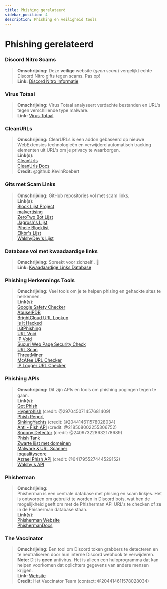 ```yaml
---
title: Phishing gerelateerd 
sidebar_position: 4
description: Phishing en veiligheid tools
---
```


# Phishing gerelateerd

### **Discord Nitro Scams**
> **Omschrijving:** Deze **veilige** website (*geen scam*) vergelijkt echte Discord Nitro gifts tegen scams. Pas op!   <br/>
**Link:** [Discord Nitro Informatie](https://dicsord.gq/)

### **Virus Totaal**
> **Omschrijving:** Virus Totaal analyseert verdachte bestanden en URL's tegen verschillende type malware.   <br/>
**Link:** [Virus Totaal](https://www.virustotal.com/gui/home/upload)

### **CleanURLs**
> **Omschrijving:** ClearURLs is een addon gebaseerd op nieuwe WebExtensies technologieën en verwijderd automatisch tracking elementen uit URL's om je privacy te waarborgen.  <br/>
**Link(s):**  <br/>
[CleanUrls](https://github.com/ClearURLs/Addon)  <br/>
[CleanUrls Docs](https://docs.clearurls.xyz/latest/)  <br/>
**Credit:** @github:KevinRoebert


### **Gits met Scam Links**
> **Omschrijving:** GitHub repositories vol met scam links.   <br/>
**Link(s):**  
[Block Lijst Project](https://blocklistproject.github.io/Lists/)   <br/>
[malvertising](https://github.com/D09r/malvertising/blob/master/scam-domains.csv)   <br/>
[ZeroTwo Bot Lijst](https://github.com/ZeroTwo-Bot/anti-fish-lists/)   <br/>
[Jagrosh's Lijst](https://github.com/jagrosh/Vortex/tree/master/lists)   <br/>
[Pihole Blocklist](https://github.com/mhhakim/pihole-blocklist/)   <br/>
[Elkbr's Lijst](https://github.com/elbkr/bad-websites)  <br/>
[WalshyDev's Lijst](https://github.com/WalshyDev/Discord-bad-domains/blob/main/bad-domains.json)

### **Database vol met kwaadaardige links**
> **Omschrijving:** Spreekt voor zichzelf.. 🔢   <br/>
**Link:** [Kwaadaardige Links Database](https://urlhaus.abuse.ch/browse/)

### **Phishing Herkennings Tools**
> **Omschrijving:** Veel tools om je te helpen phising en gehackte sites te herkennen.  <br/>
**Link(s):** <br/>
[Google Safety Checker](https://transparencyreport.google.com/safe-browsing/search)  <br/>
[AbuseIPDB](https://www.abuseipdb.com/)  <br/>
[BrightCloud URL Lookup](https://www.brightcloud.com/tools/url-ip-lookup.php)  <br/>
[Is It Hacked](https://www.isithacked.com/)  <br/>
[isitPhishing](https://isitphishing.org/) <br/>
[URL Void](https://www.urlvoid.com/)  <br/>
[IP Void](https://www.ipvoid.com/)  <br/>
[Sucuri Web Page Security Check](https://unmask.sucuri.net/security-report/)  <br/>
[URL Scan](https://urlscan.io/)  <br/>
[ThreatMiner](https://www.threatminer.org/)  <br/>
[McAfee URL Checker](https://www.trustedsource.org/)  <br/>
[IP Logger URL Checker](https://iplogger.com/url-checker)

### Phishing APIs 
> **Omschrijving:** Dit zijn APIs en tools om phishing pogingen tegen te gaan.   <br/>
**Link(s):** <br/>
[Got Phish](http://gotphish.com/)   <br/>
[Hyperphish](https://api.hyperphish.com/docs) (credit: @297045071457681409)   <br/>
[Phish Report](https://phish.report/)   <br/>
[SinkingYachts](https://phish.sinking.yachts/docs) (credit: @204414611578028034)  <br/>
[Anti - Fish API](https://anti-fish.bitflow.dev/) (credit: @218508002255306752)   <br/>
[Spoopy Detector](https://spoopy.oceanlord.me/) (credit: @240973228632178689)   <br/>
[Phish Tank](https://phishtank.org/)   <br/>
[Zwarte lijst met domeinen](https://api.hyperphish.com/gimme-domains) <br/>
[Malware & URL Scanner](https://chrome.google.com/webstore/detail/malware-url-scanner/ianpniapgjchiheejeipopldaanbjicd) <br/>
[ipqualityscore](https://www.ipqualityscore.com/threat-feeds/malicious-url-scanner)  <br/>
[Azrael Phish API](https://phish.azrael.gg/) (credit: @641795527444529152)  <br/>
[Walshy's API](https://bad-domains.walshy.dev/)

### **Phisherman** 
> **Omschrijving:**   <br/>
Phisherman is een centrale database met phising en scam linkjes. Het is ontworpen om gebruikt te worden in Discord bots, wat hen de mogelijkheid geeft om met de Phisherman API URL's te checken of ze in de Phisherman database staan.   <br/>
**Link(s):**   <br/>
[Phisherman Website](https://phisherman.gg/)   <br/>
[PhishermanDocs](https://docs.phisherman.gg/)

### **The Vaccinator**
> **Omschrijving:** Een tool om Discord token grabbers te detecteren en te neutraliseren door hun interne Discord webhook te verwijderen. <br/>
**Note:** Dit is **geen** antivirus. Het is alleen een hulpprogramma dat kan helpen voorkomen dat oplichters gegevens van andere mensen krijgen. <br/>
**Link:** [Website](https://sketchy.tel/)  <br/>
**Credit:** Het Vaccinator Team (contact: @204414611578028034)
